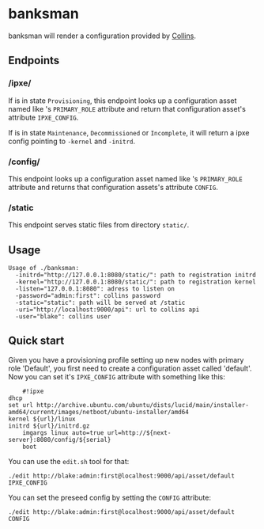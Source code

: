 # banksman

banksman will render a configuration provided by [Collins](http://tumblr.github.io/collins/).

## Endpoints

### /ipxe/<tag>

If <tag> is in state `Provisioning`, this endpoint looks up a configuration
asset named like <tag>'s `PRIMARY_ROLE` attribute and return that configuration
asset's attribute `IPXE_CONFIG`.

If <tag> is in state `Maintenance`, `Decommissioned` or `Incomplete`, it will
return a ipxe config pointing to `-kernel` and `-initrd`.


### /config/<tag>

This endpoint looks up a configuration asset named like <tag>'s `PRIMARY_ROLE`
attribute and returns that configuration assets's attribute `CONFIG`.


### /static

This endpoint serves static files from directory `static/`.


## Usage

    Usage of ./banksman:
      -initrd="http://127.0.0.1:8080/static/": path to registration initrd
      -kernel="http://127.0.0.1:8080/static/": path to registration kernel
      -listen="127.0.0.1:8080": adress to listen on
      -password="admin:first": collins password
      -static="static": path will be served at /static
      -uri="http://localhost:9000/api": url to collins api
      -user="blake": collins user


## Quick start

Given you have a provisioning profile setting up new nodes with primary role
'Default', you first need to create a configuration asset called 'default'.
Now you can set it's `IPXE_CONFIG` attribute with something like this:

		#!ipxe 
    dhcp
    set url http://archive.ubuntu.com/ubuntu/dists/lucid/main/installer-amd64/current/images/netboot/ubuntu-installer/amd64
    kernel ${url}/linux
    initrd ${url}/initrd.gz
		imgargs linux auto=true url=http://${next-server}:8080/config/${serial}
		boot


You can use the `edit.sh` tool for that:

    ./edit http://blake:admin:first@localhost:9000/api/asset/default IPXE_CONFIG

You can set the preseed config by setting the `CONFIG` attribute:

    ./edit http://blake:admin:first@localhost:9000/api/asset/default CONFIG

